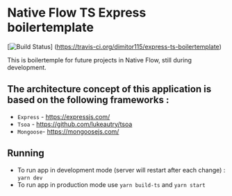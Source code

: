 # Native Flow TS Express boilertemplate 
[![Build Status](https://travis-ci.org/dimitor115/express-ts-boilertemplate.svg?branch=master)]
(https://travis-ci.org/dimitor115/express-ts-boilertemplate)

This is boilertemple for future projects in Native Flow, still during development.

## The architecture concept of this application is based on the following frameworks : 

* `Express` - https://expressjs.com/
* `Tsoa` - https://github.com/lukeautry/tsoa
* `Mongoose`- https://mongoosejs.com/

## Running

* To run app in development mode (server will restart after each change) : `yarn dev`
* To run app in production mode use `yarn build-ts` and `yarn start`


